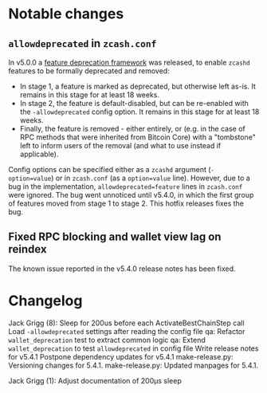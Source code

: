 Notable changes
===============

`allowdeprecated` in `zcash.conf`
---------------------------------

In v5.0.0 a [feature deprecation framework](https://zcash.github.io/zcash/user/deprecation.html)
was released, to enable `zcashd` features to be formally deprecated and removed:

- In stage 1, a feature is marked as deprecated, but otherwise left as-is. It
  remains in this stage for at least 18 weeks.
- In stage 2, the feature is default-disabled, but can be re-enabled with the
  `-allowdeprecated` config option. It remains in this stage for at least 18
  weeks.
- Finally, the feature is removed - either entirely, or (e.g. in the case of RPC
  methods that were inherited from Bitcoin Core) with a "tombstone" left to
  inform users of the removal (and what to use instead if applicable).

Config options can be specified either as a `zcashd` argument (`-option=value`)
or in `zcash.conf` (as a `option=value` line). However, due to a bug in the
implementation, `allowdeprecated=feature` lines in `zcash.conf` were ignored.
The bug went unnoticed until v5.4.0, in which the first group of features moved
from stage 1 to stage 2. This hotfix releases fixes the bug.

Fixed RPC blocking and wallet view lag on reindex
-------------------------------------------------

The known issue reported in the v5.4.0 release notes has been fixed.


Changelog
=========

Jack Grigg (8):
      Sleep for 200us before each ActivateBestChainStep call
      Load `-allowdeprecated` settings after reading the config file
      qa: Refactor `wallet_deprecation` test to extract common logic
      qa: Extend `wallet_deprecation` to test `allowdeprecated` in config file
      Write release notes for v5.4.1
      Postpone dependency updates for v5.4.1
      make-release.py: Versioning changes for 5.4.1.
      make-release.py: Updated manpages for 5.4.1.

Jack Grigg (1):
      Adjust documentation of 200µs sleep

